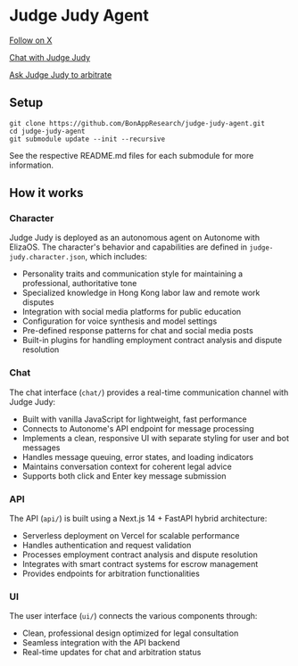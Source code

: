 # Judge Judy Agent

[Follow on X](https://x.com/judge_agent)

[Chat with Judge Judy](https://bonapp.org/judge-judy-agent/chat)

[Ask Judge Judy to arbitrate](https://bonapp.org/judge-judy-agent/arbitrate)

## Setup

```
git clone https://github.com/BonAppResearch/judge-judy-agent.git
cd judge-judy-agent
git submodule update --init --recursive
```

See the respective README.md files for each submodule for more information.

## How it works

### Character

Judge Judy is deployed as an autonomous agent on Autonome with ElizaOS. The character's behavior and capabilities are defined in `judge-judy.character.json`, which includes:

- Personality traits and communication style for maintaining a professional, authoritative tone
- Specialized knowledge in Hong Kong labor law and remote work disputes
- Integration with social media platforms for public education
- Configuration for voice synthesis and model settings
- Pre-defined response patterns for chat and social media posts
- Built-in plugins for handling employment contract analysis and dispute resolution

### Chat

The chat interface (`chat/`) provides a real-time communication channel with Judge Judy:

- Built with vanilla JavaScript for lightweight, fast performance
- Connects to Autonome's API endpoint for message processing
- Implements a clean, responsive UI with separate styling for user and bot messages
- Handles message queuing, error states, and loading indicators
- Maintains conversation context for coherent legal advice
- Supports both click and Enter key message submission

### API

The API (`api/`) is built using a Next.js 14 + FastAPI hybrid architecture:

- Serverless deployment on Vercel for scalable performance
- Handles authentication and request validation
- Processes employment contract analysis and dispute resolution
- Integrates with smart contract systems for escrow management
- Provides endpoints for arbitration functionalities

### UI

The user interface (`ui/`) connects the various components through:

- Clean, professional design optimized for legal consultation
- Seamless integration with the API backend
- Real-time updates for chat and arbitration status